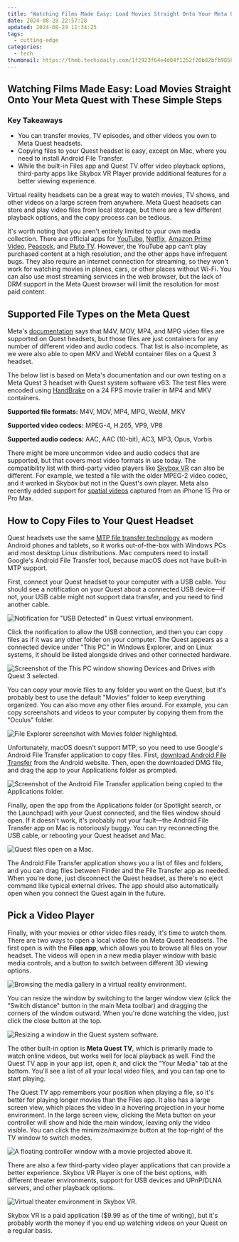 ```yaml
---
title: "Watching Films Made Easy: Load Movies Straight Onto Your Meta Quest with These Simple Steps"
date: 2024-08-28 22:57:28
updated: 2024-08-29 11:34:25
tags:
  - cutting-edge
categories:
  - tech
thumbnail: https://thmb.techidaily.com/1f2923f64e4d04f1252f20b82bfb98586fbf55cfa582bc360a8483bf8c37d216.jpg
---
```


## Watching Films Made Easy: Load Movies Straight Onto Your Meta Quest with These Simple Steps

### Key Takeaways

* You can transfer movies, TV episodes, and other videos you own to Meta Quest headsets.
* Copying files to your Quest headset is easy, except on Mac, where you need to install Android File Transfer.
* While the built-in Files app and Quest TV offer video playback options, third-party apps like Skybox VR Player provide additional features for a better viewing experience.

 Virtual reality headsets can be a great way to watch movies, TV shows, and other videos on a large screen from anywhere. Meta Quest headsets can store and play video files from local storage, but there are a few different playback options, and the copy process can be tedious.

 It's worth noting that you aren't entirely limited to your own media collection. There are official apps for [YouTube](https://www.meta.com/experiences/2002317119880945), [Netflix](https://www.meta.com/experiences/2184912004923042), [Amazon Prime Video](https://www.meta.com/experiences/2274617532624269), [Peacock](https://www.meta.com/experiences/5821833171264888), and [Pluto TV](https://www.meta.com/experiences/5394844040635710). However, the YouTube app can't play purchased content at a high resolution, and the other apps have infrequent bugs. They also require an internet connection for streaming, so they won't work for watching movies in planes, cars, or other places without Wi-Fi. You can also use most streaming services in the web browser, but the lack of DRM support in the Meta Quest browser will limit the resolution for most paid content.

##  Supported File Types on the Meta Quest

 Meta's [documentation](https://www.meta.com/help/quest/articles/in-vr-experiences/oculus-apps/using-files-app/) says that M4V, MOV, MP4, and MPG video files are supported on Quest headsets, but those files are just containers for any number of different video and audio codecs. That list is also incomplete, as we were also able to open MKV and WebM container files on a Quest 3 headset.

 The below list is based on Meta's documentation and our own testing on a Meta Quest 3 headset with Quest system software v63\. The test files were encoded using [HandBrake](https://handbrake.fr/) on a 24 FPS movie trailer in MP4 and MKV containers.

**Supported file formats:** M4V, MOV, MP4, MPG, WebM, MKV

**Supported video codecs:** MPEG-4, H.265, VP9, VP8

**Supported audio codecs:** AAC, AAC (10-bit), AC3, MP3, Opus, Vorbis

 There might be more uncommon video and audio codecs that are supported, but that covers most video formats in use today. The compatibility list with third-party video players like [Skybox VR](https://skybox.xyz/) can also be different. For example, we tested a file with the older MPEG-2 video codec, and it worked in Skybox but not in the Quest's own player. Meta also recently added support for [spatial videos](https://www.meta.com/help/quest/articles/in-vr-experiences/oculus-apps/spatial-video/) captured from an iPhone 15 Pro or Pro Max.

##  How to Copy Files to Your Quest Headset

 Quest headsets use the same [MTP file transfer technology](https://common-error.techidaily.com/tips-for-reducing-excessive-svchostexe-load-on-windows-10-system/) as modern Android phones and tablets, so it works out-of-the-box with Windows PCs and most desktop Linux distributions. Mac computers need to install Google's Android File Transfer tool, because macOS does not have built-in MTP support.

 First, connect your Quest headset to your computer with a USB cable. You should see a notification on your Quest about a connected USB device—if not, your USB cable might not support data transfer, and you need to find another cable.

![Notification for "USB Detected" in Quest virtual environment.](https://static1.howtogeekimages.com/wordpress/wp-content/uploads/2024/03/com-oculus-vrshell-20240322-142155.jpg) 

 Click the notification to allow the USB connection, and then you can copy files as if it was any other folder on your computer. The Quest appears as a connected device under "This PC" in Windows Explorer, and on Linux systems, it should be listed alongside drives and other connected hardware.

![Screenshot of the This PC window showing Devices and Drives with Quest 3 selected.](https://static1.howtogeekimages.com/wordpress/wp-content/uploads/2024/03/clipboard-mar-22-2024-at-2-24-pm-2.png) 

 You can copy your movie files to any folder you want on the Quest, but it's probably best to use the default "Movies" folder to keep everything organized. You can also move any other files around. For example, you can copy screenshots and videos to your computer by copying them from the "Oculus" folder.

![File Explorer screenshot with Movies folder highlighted.](https://static1.howtogeekimages.com/wordpress/wp-content/uploads/2024/03/clipboard-mar-22-2024-at-2-24-pm.png) 

 Unfortunately, macOS doesn't support MTP, so you need to use Google's Android File Transfer application to copy files. First, [download Android File Transfer](https://www.android.com/filetransfer/) from the Android website. Then, open the downloaded DMG file, and drag the app to your Applications folder as prompted.

![Screenshot of the Android File Transfer application being copied to the Applications folder.](https://static1.howtogeekimages.com/wordpress/wp-content/uploads/2024/03/screenshot-2024-03-22-at-2-45-51-pm.png) 

 Finally, open the app from the Applications folder (or Spotlight search, or the Launchpad) with your Quest connected, and the files window should open. If it doesn't work, it's probably not your fault—the Android File Transfer app on Mac is notoriously buggy. You can try reconnecting the USB cable, or rebooting your Quest headset and Mac.

![Quest files open on a Mac.](https://static1.howtogeekimages.com/wordpress/wp-content/uploads/2024/03/screenshot-2024-03-22-at-2-53-44-pm-1.png) 

 The Android File Transfer application shows you a list of files and folders, and you can drag files between Finder and the File Transfer app as needed. When you're done, just disconnect the Quest headset, as there's no eject command like typical external drives. The app should also automatically open when you connect the Quest again in the future.

##  Pick a Video Player

 Finally, with your movies or other video files ready, it's time to watch them. There are two ways to open a local video file on Meta Quest headsets. The first open is with the **Files app**, which allows you to browse all files on your headset. The videos will open in a new media player window with basic media controls, and a button to switch between different 3D viewing options.

![Browsing the media gallery in a virtual reality environment.](https://static1.howtogeekimages.com/wordpress/wp-content/uploads/2024/03/quest.jpg) 

 You can resize the window by switching to the larger window view (click the "Switch distance" button in the main Meta toolbar) and dragging the corners of the window outward. When you're done watching the video, just click the close button at the top.

![Resizing a window in the Quest system software.](https://static1.howtogeekimages.com/wordpress/wp-content/uploads/2024/03/quest-1.jpg) 

 The other built-in option is **Meta Quest TV**, which is primarily made to watch online videos, but works well for local playback as well. Find the Quest TV app in your app list, open it, and click the "Your Media" tab at the bottom. You'll see a list of all your local video files, and you can tap one to start playing.

 The Quest TV app remembers your position when playing a file, so it's better for playing longer movies than the Files app. It also has a large screen view, which places the video in a hovering projection in your home environment. In the large screen view, clicking the Meta button on your controller will show and hide the main window, leaving only the video visible. You can click the minimize/maximize button at the top-right of the TV window to switch modes.

![A floating controller window with a movie projected above it.](https://static1.howtogeekimages.com/wordpress/wp-content/uploads/2024/03/quest-2.jpg) 

 There are also a few third-party video player applications that can provide a better experience. Skybox VR Player is one of the best options, with different theater environments, support for USB devices and UPnP/DLNA servers, and other playback options.

![Virtual theater environment in Skybox VR.](https://static1.howtogeekimages.com/wordpress/wp-content/uploads/2024/03/quest2.jpg) 

 Skybox VR is a paid application ($9.99 as of the time of writing), but it's probably worth the money if you end up watching videos on your Quest on a regular basis.

<ins class="adsbygoogle"
     style="display:block"
     data-ad-format="autorelaxed"
     data-ad-client="ca-pub-7571918770474297"
     data-ad-slot="1223367746"></ins>



<ins class="adsbygoogle"
     style="display:block"
     data-ad-client="ca-pub-7571918770474297"
     data-ad-slot="8358498916"
     data-ad-format="auto"
     data-full-width-responsive="true"></ins>
